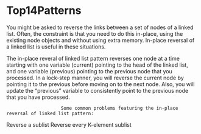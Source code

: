 # Top14Patterns

You might be asked to reverse the links between a set of nodes of a linked list. Often, the constraint is that you need to do this in-place, using the existing node objects and without using extra memory. In-place reversal of a linked list is useful in these situations.

The in-place reveral of linked list pattern reverses one node at a time starting with one variable (current) pointing to the head of the linked list, and one variable (previous) pointing to the previous node that you processed. In a lock-step manner, you will reverse the current node by pointing it to the previous before moving on to the next node. Also, you will update the “previous” variable to consistently point to the previous node that you have processed.

                        Some common problems featuring the in-place reversal of linked list pattern:

Reverse a sublist
Reverse every K-element sublist